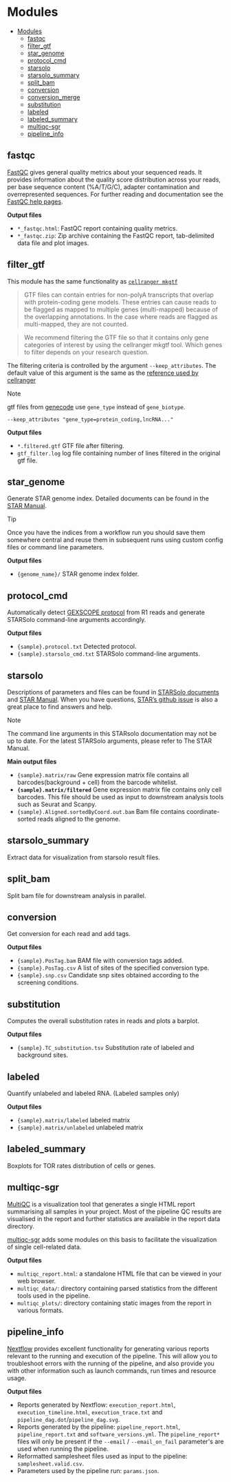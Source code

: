 # Modules

- [Modules](#modules)
  - [fastqc](#fastqc)
  - [filter_gtf](#filter_gtf)
  - [star_genome](#star_genome)
  - [protocol_cmd](#protocol_cmd)
  - [starsolo](#starsolo)
  - [starsolo_summary](#starsolo_summary)
  - [split\_bam](#split_bam)
  - [conversion](#conversion)
  - [conversion\_merge](#conversion_merge)
  - [substitution](#substitution)
  - [labeled](#labeled)
  - [labeled\_summary](#labeled_summary)
  - [multiqc-sgr](#multiqc-sgr)
  - [pipeline_info](#pipeline_info)

## fastqc

[FastQC](http://www.bioinformatics.babraham.ac.uk/projects/fastqc/) gives general quality metrics about your sequenced reads. It provides information about the quality score distribution across your reads, per base sequence content (%A/T/G/C), adapter contamination and overrepresented sequences. For further reading and documentation see the [FastQC help pages](http://www.bioinformatics.babraham.ac.uk/projects/fastqc/Help/).

**Output files**

- `*_fastqc.html`: FastQC report containing quality metrics.
- `*_fastqc.zip`: Zip archive containing the FastQC report, tab-delimited data file and plot images.

## filter_gtf

This module has the same functionality as [`cellranger mkgtf`](https://kb.10xgenomics.com/hc/en-us/articles/360002541171-What-criteria-should-I-use-with-the-mkgtf-tool-when-making-a-custom-reference-for-Cell-Ranger)

> GTF files can contain entries for non-polyA transcripts that overlap with protein-coding gene models. These entries can cause reads to be flagged as mapped to multiple genes (multi-mapped) because of the overlapping annotations. In the case where reads are flagged as multi-mapped, they are not counted.

> We recommend filtering the GTF file so that it contains only gene categories of interest by using the cellranger mkgtf tool. Which genes to filter depends on your research question.

The filtering criteria is controlled by the argument `--keep_attributes`. The default value of this argument is the same as the [reference used by cellranger](https://support.10xgenomics.com/single-cell-gene-expression/software/release-notes/build#grch38_3.0.0)

> [!NOTE]
> gtf files from [genecode](https://www.gencodegenes.org/) use `gene_type` instead of `gene_biotype`.
>
> ```
> --keep_attributes "gene_type=protein_coding,lncRNA..."
> ```

**Output files**

- `*.filtered.gtf` GTF file after filtering.
- `gtf_filter.log` log file containing number of lines filtered in the original gtf file.

## star_genome

Generate STAR genome index. Detailed documents can be found in the [STAR Manual](https://github.com/alexdobin/STAR/blob/master/doc/STARmanual.pdf).

> [!TIP]
> Once you have the indices from a workflow run you should save them somewhere central and reuse them in subsequent runs using custom config files or command line parameters.

**Output files**

- `{genome_name}/` STAR genome index folder.

## protocol_cmd

Automatically detect [GEXSCOPE protocol](../assets/protocols.json) from R1 reads and generate STARSolo command-line arguments accordingly.

**Output files**

- `{sample}.protocol.txt` Detected protocol.
- `{sample}.starsolo_cmd.txt` STARSolo command-line arguments.

## starsolo

Descriptions of parameters and files can be found in [STARSolo documents](https://github.com/alexdobin/STAR/blob/master/docs/STARsolo.md) and [STAR Manual](https://github.com/alexdobin/STAR/blob/master/doc/STARmanual.pdf).
When you have questions, [STAR’s github issue](https://github.com/alexdobin/STAR/issues) is also a great place to find answers and help.

> [!NOTE]
> The command line arguments in this STARsolo documentation may not be up to date. For the latest STARSolo arguments, please refer to The STAR Manual.

**Main output files**

- `{sample}.matrix/raw` Gene expression matrix file contains all barcodes(background + cell) from the barcode whitelist.
- **`{sample}.matrix/filtered`** Gene expression matrix file contains only cell barcodes. This file should be used as input to downstream analysis tools such as Seurat and Scanpy.
- `{sample}.Aligned.sortedByCoord.out.bam` Bam file contains coordinate-sorted reads aligned to the genome.

## starsolo_summary

Extract data for visualization from starsolo result files.

## split_bam

Split bam file for downstream analysis in parallel.

## conversion

Get conversion for each read and add tags. 

**Output files**

- `{sample}.PosTag.bam` BAM file with conversion tags added.
- `{sample}.PosTag.csv` A list of sites of the specified conversion type.
- `{sample}.snp.csv` Candidate snp sites obtained according to the screening conditions.

## substitution

Computes the overall substitution rates in reads and plots a barplot.

**Output files**

- `{sample}.TC_substitution.tsv` Substitution rate of labeled and background sites.

## labeled

Quantify unlabeled and labeled RNA. (Labeled samples only)

**Output files**

- `{sample}.matrix/labeled` labeled matrix
- `{sample}.matrix/unlabeled` unlabeled matrix

## labeled_summary

Boxplots for TOR rates distribution of cells or genes.

## multiqc-sgr

[MultiQC](http://multiqc.info) is a visualization tool that generates a single HTML report summarising all samples in your project. Most of the pipeline QC results are visualised in the report and further statistics are available in the report data directory.

[multiqc-sgr](https://pypi.org/project/multiqc-sgr/) adds some modules on this basis to facilitate the visualization of single cell-related data.

**Output files**

- `multiqc_report.html`: a standalone HTML file that can be viewed in your web browser.
- `multiqc_data/`: directory containing parsed statistics from the different tools used in the pipeline.
- `multiqc_plots/`: directory containing static images from the report in various formats.

## pipeline_info

[Nextflow](https://www.nextflow.io/docs/latest/tracing.html) provides excellent functionality for generating various reports relevant to the running and execution of the pipeline. This will allow you to troubleshoot errors with the running of the pipeline, and also provide you with other information such as launch commands, run times and resource usage.

**Output files**

- Reports generated by Nextflow: `execution_report.html`, `execution_timeline.html`, `execution_trace.txt` and `pipeline_dag.dot`/`pipeline_dag.svg`.
- Reports generated by the pipeline: `pipeline_report.html`, `pipeline_report.txt` and `software_versions.yml`. The `pipeline_report*` files will only be present if the `--email` / `--email_on_fail` parameter's are used when running the pipeline.
- Reformatted samplesheet files used as input to the pipeline: `samplesheet.valid.csv`.
- Parameters used by the pipeline run: `params.json`.

